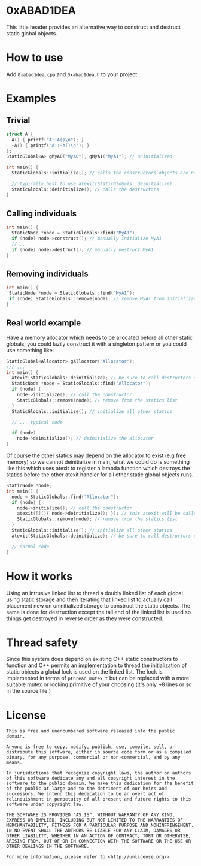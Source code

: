 # 0xABAD1DEA

This little header provides an alternative way to construct and destruct static
global objects.

# How to use
Add `0xabad1dea.cpp` and `0xabad1dea.h` to your project.

# Examples

## Trivial
```c++
struct A {
  A() { printf("A::A()\n"); }
  ~A() { printf("A::~A()\n"); }
};
StaticGlobal<A> gMyA0("MyA0"), gMyA1("MyA1"); // uninitialized

int main() {
  StaticGlobals::initialize(); // calls the constructors objects are now initialized

  // typically best to use atexit(StaticGlobals::deinitialize)
  StaticGlobals::deinitialize(); // calls the destructors
}
```

## Calling individuals
```c++
int main() {
  StaticNode *node = StaticGlobals::find("MyA1");
  if (node) node->construct(); // manually initialize MyA1
  // ...
  if (node) node->destruct(); // manually destruct MyA1
}
```

## Removing individuals
```c++
int main() {
 StaticNode *node = StaticGlobals::find("MyA1");
 if (node) StaticGlobals::remove(node); // remove MyA1 from initialization and destruction
}
```

## Real world example
Have a memory allocator which needs to be allocated before all other static globals,
you could lazily construct it with a singleton pattern or you could use something like:
```c++
StaticGlobal<Allocator> gAllocator("Allocator");
/// ...
int main() {
  atexit(StaticGlobals::deinitialize); // be sure to call destructors of statics at exit
  StaticNode *node = StaticGlobals::find("Allocator");
  if (node) {
    node->initialize(); // call the constructor
    StaticGlobals::remove(node); // remove from the statics list
  }
  StaticGlobals::initialize(); // initialize all other statics

  // ... typical code

  if (node)
    node->deinitialize(); // deinitialize the allocator
}
```

Of course the other statics may depend on the allocator to exist (e.g free memory)
so we cannot deinitialize in main, what we could do is something like this which
uses atexit to register a lambda function which destroys the statics before the
other atexit handler for all other static global objects runs.
```c++
StaticNode *node;
int main() {
  node = StaticGlobals::find("Allocator");
  if (node) {
    node->initialize(); // call the constructor
    atexit([](){ node->deinitialize(); }); // this atexit will be called first
    StaticGlobals::remove(node); // remove from the statics list
  }
  StaticGlobals::initialize(); // initialize all other statics
  atexit(StaticGlobals::deinitialize); // be sure to call destructors of statics at exit

  // normal code
}
```

# How it works
Using an intrusive linked list to thread a doubly linked list of each global
using static storage and then iterating that linked list to actually call
placement new on uninitialized storage to construct the static objects.
The same is done for destruction except the tail end of the linked list is
used so things get destroyed in reverse order as they were constructed.

# Thread safety
Since this system does depend on existing C++ static constructors to function
and C++ permits an implementation to thread the initialization of static objects
a global lock is used on the linked list. The lock is implemented in terms of
`pthread_mutex_t` but can be replaced with a more suitable mutex or locking
primitive of your choosing (it's only ~8 lines or so in the source file.)

# License
```
This is free and unencumbered software released into the public domain.

Anyone is free to copy, modify, publish, use, compile, sell, or
distribute this software, either in source code form or as a compiled
binary, for any purpose, commercial or non-commercial, and by any
means.

In jurisdictions that recognize copyright laws, the author or authors
of this software dedicate any and all copyright interest in the
software to the public domain. We make this dedication for the benefit
of the public at large and to the detriment of our heirs and
successors. We intend this dedication to be an overt act of
relinquishment in perpetuity of all present and future rights to this
software under copyright law.

THE SOFTWARE IS PROVIDED "AS IS", WITHOUT WARRANTY OF ANY KIND,
EXPRESS OR IMPLIED, INCLUDING BUT NOT LIMITED TO THE WARRANTIES OF
MERCHANTABILITY, FITNESS FOR A PARTICULAR PURPOSE AND NONINFRINGEMENT.
IN NO EVENT SHALL THE AUTHORS BE LIABLE FOR ANY CLAIM, DAMAGES OR
OTHER LIABILITY, WHETHER IN AN ACTION OF CONTRACT, TORT OR OTHERWISE,
ARISING FROM, OUT OF OR IN CONNECTION WITH THE SOFTWARE OR THE USE OR
OTHER DEALINGS IN THE SOFTWARE.

For more information, please refer to <http://unlicense.org/>
```
